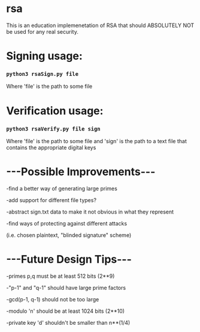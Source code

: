 # rsa 

This is an education implemenetation of RSA that should ABSOLUTELY NOT be used for any real security.



# Signing usage: 

### `python3 rsaSign.py file`

Where 'file' is the path to some file 

# Verification usage: 

### `python3 rsaVerify.py file sign`

Where 'file' is the path to some file 
and 'sign' is the path to a text file that contains the appropriate digital keys



# ---Possible Improvements---

-find a better way of generating large primes

-add support for different file types?

-abstract sign.txt data to make it not obvious in what they represent

-find ways of protecting against different attacks

(i.e. chosen plaintext, "blinded signature" scheme)

# ---Future Design Tips---

-primes p,q must be at least 512 bits (2**9)

-"p-1" and "q-1" should have large prime factors

-gcd(p-1, q-1) should not be too large

-modulo 'n' should be at least 1024 bits (2**10)

-private key 'd' shouldn't be smaller than n**(1/4)
